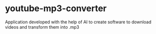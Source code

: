 # youtube-mp3-converter
Application developed with the help of AI to create software to download videos and transform them into .mp3
